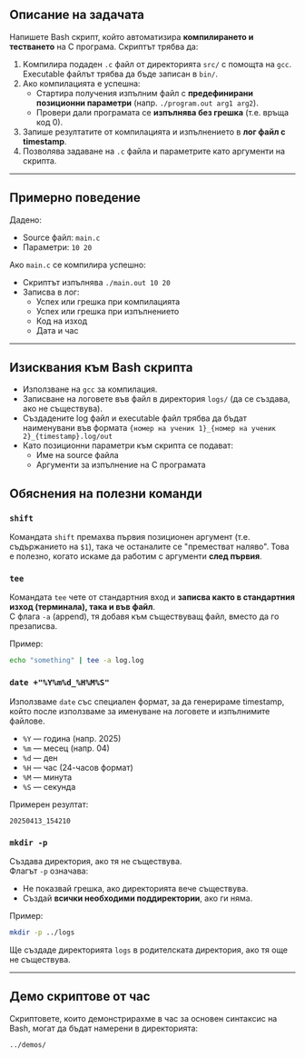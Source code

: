 ## Описание на задачата

Напишете Bash скрипт, който автоматизира **компилирането и тестването** на C програма. Скриптът трябва да:

1. Kомпилирa подаден `.c` файл от директорията `src/` с помощта на `gcc`. Executable файлът трябва да бъде записан в `bin/`.
2. Ако компилацията е успешна:
   - Стартира получения изпълним файл с **предефинирани позиционни параметри** (напр. `./program.out arg1 аrg2`).
   - Провери дали програмата се **изпълнява без грешка** (т.е. връща код 0).
3. Запише резултатите от компилацията и изпълнението в **лог файл с timestamp**.
4. Позволява задаване на `.c` файла и параметрите като аргументи на скрипта.

---

## Примерно поведение

Дaдено:
- Source файл: `main.c`
- Параметри: `10 20`

Ако `main.c` се компилира успешно:
- Скриптът изпълнява `./main.out 10 20`
- Записва в лог:
  - Успех или грешка при компилацията
  - Успех или грешка при изпълнението
  - Код на изход
  - Дата и час

---

## Изисквания към Bash скрипта

- Използване на `gcc` за компилация.
- Записване на логовете във файл в директория `logs/` (да се създава, ако не съществува).
- Създадените log файл и executable файл трябва да бъдат наименувани във формата `{номер на ученик 1}_{номер на ученик 2}_{timestamp}.log/out`
- Като позиционни параметри към скрипта се подават:
  - Име на source файла
  - Аргументи за изпълнение на C програмата

## Обяснения на полезни команди

### `shift`
Командата `shift` премахва първия позиционен аргумент (т.е. съдържанието на `$1`), така че останалите се "преместват наляво". Това е полезно, когато искаме да работим с аргументи **след първия**.

### `tee`
Командата `tee` чете от стандартния вход и **записва както в стандартния изход (терминала), така и във файл**.  
С флага `-a` (append), тя добавя към съществуващ файл, вместо да го презаписва.

Пример:
```bash
echo "something" | tee -a log.log
```

### `date +"%Y%m%d_%H%M%S"`
Използваме `date` със специален формат, за да генерираме timestamp, който после използваме за именуване на логовете и изпълнимите файлове.

- `%Y` — година (напр. 2025)
- `%m` — месец (напр. 04)
- `%d` — ден
- `%H` — час (24-часов формат)
- `%M` — минута
- `%S` — секунда

Примерен резултат:
```
20250413_154210
```

### `mkdir -p`
Създава директория, ако тя не съществува.  
Флагът `-p` означава:
- Не показвай грешка, ако директорията вече съществува.
- Създай **всички необходими поддиректории**, ако ги няма.

Пример:
```bash
mkdir -p ../logs
```
Ще създаде директорията `logs` в родителската директория, ако тя още не съществува.

---

## Демо скриптове от час

Скриптовете, които демонстрирахме в час за основен синтаксис на Bash, могат да бъдат намерени в директорията:

```
../demos/
```

